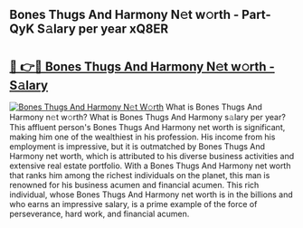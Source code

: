 ## Bones Thugs And Harmony N𝚎t w𝚘rth - Part-QyK S𝚊lary per year xQ8ER

# <h2><a href="http://gc4f84.nevu.top/?p=Bones+Thugs+And+Harmony">🔗 👉🔴 Bones Thugs And Harmony N𝚎t w𝚘rth - S𝚊lary</a></h2>

[![Bones Thugs And Harmony N𝚎t W𝚘rth](https://i.imgur.com/Oavwk0R.jpeg)](http://gc4f84.nevu.top/?p=Bones+Thugs+And+Harmony)
What is Bones Thugs And Harmony n𝚎t w𝚘rth? What is Bones Thugs And Harmony s𝚊lary per year?
This affluent person's Bones Thugs And Harmony net worth is significant, making him one of the wealthiest in his profession. His income from his employment is impressive, but it is outmatched by Bones Thugs And Harmony net worth, which is attributed to his diverse business activities and extensive real estate portfolio. With a Bones Thugs And Harmony net worth that ranks him among the richest individuals on the planet, this man is renowned for his business acumen and financial acumen. This rich individual, whose Bones Thugs And Harmony net worth is in the billions and who earns an impressive salary, is a prime example of the force of perseverance, hard work, and financial acumen.
